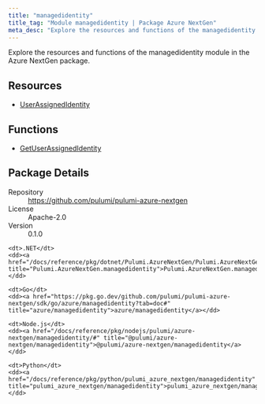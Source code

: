 ```yaml
---
title: "managedidentity"
title_tag: "Module managedidentity | Package Azure NextGen"
meta_desc: "Explore the resources and functions of the managedidentity module in the Azure NextGen package."
---
```


<!-- WARNING: this file was generated by Pulumi Docs Generator. -->
<!-- Do not edit by hand unless you're certain you know what you are doing! -->

Explore the resources and functions of the managedidentity module in the Azure NextGen package.

<h2 id="resources">Resources</h2>
<ul class="api">
    <li><a href="userassignedidentity" title="UserAssignedIdentity"><span class="symbol resource"></span>UserAssignedIdentity</a></li>
</ul>

<h2 id="functions">Functions</h2>
<ul class="api">
    <li><a href="getuserassignedidentity" title="GetUserAssignedIdentity"><span class="symbol function"></span>GetUserAssignedIdentity</a></li>
</ul>

<h2 id="package-details">Package Details</h2>
<dl class="package-details">
	<dt>Repository</dt>
	<dd><a href="https://github.com/pulumi/pulumi-azure-nextgen">https://github.com/pulumi/pulumi-azure-nextgen</a></dd>
	<dt>License</dt>
	<dd>Apache-2.0</dd>
	<dt>Version</dt>
	<dd>0.1.0</dd>
</dl>



<dl class="tabular">

    <dt>.NET</dt>
    <dd><a href="/docs/reference/pkg/dotnet/Pulumi.AzureNextGen/Pulumi.AzureNextGen.managedidentity.html" title="Pulumi.AzureNextGen.managedidentity">Pulumi.AzureNextGen.managedidentity</a></dd>

    <dt>Go</dt>
    <dd><a href="https://pkg.go.dev/github.com/pulumi/pulumi-azure-nextgen/sdk/go/azure/managedidentity?tab=doc#" title="azure/managedidentity">azure/managedidentity</a></dd>

    <dt>Node.js</dt>
    <dd><a href="/docs/reference/pkg/nodejs/pulumi/azure-nextgen/managedidentity/#" title="@pulumi/azure-nextgen/managedidentity">@pulumi/azure-nextgen/managedidentity</a></dd>

    <dt>Python</dt>
    <dd><a href="/docs/reference/pkg/python/pulumi_azure_nextgen/managedidentity" title="pulumi_azure_nextgen/managedidentity">pulumi_azure_nextgen/managedidentity</a></dd>

</dl>

